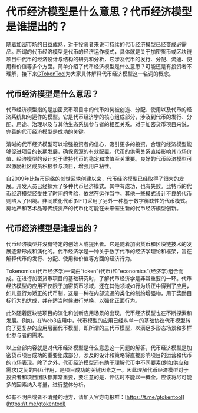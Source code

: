 # 代币经济模型是什么意思？代币经济模型是谁提出的？

随着加密市场的日益成熟，对于投资者来说可持续的代币经济模型已经变成必需品。所谓的代币经济模型是代币的经济运作模式，具体就是关于加密货币或区块链项目中代币的经济设计与结构的研究和分析，它涉及代币的发行、分配、流通、使用和价值等多个方面。简单介绍了代币经济模型是什么意思？可能还是有投资者不理解，接下来[GTokenTool](https://www.gtokentool.com)为大家具体解释代币经济模型这一名词的概念。

## 代币经济模型是什么意思？

代币经济模型指的是加密货币项目中的代币如何被创造、分配、使用以及代币的经济系统如何运作的模型。它是代币经济学的核心组成部分，涉及到代币的发行、分配、用途、治理以及与其他生态系统参与者的相互关系。对于加密货币项目来说，完善的代币经济模型是成功的关键。

清晰的代币经济模型可以增强投资者的信心，吸引更多的投资。合理的经济模型能够促进项目的长期发展，确保资源的有效配置。代币的供需关系直接影响其市场价值，经济模型的设计对于维持代币的稳定和增值至关重要。良好的代币经济模型可以激励社区成员积极参与项目，增强用户粘性。

自2009年比特币网络的创世区块创建以来，代币经济模型已经取得了很大的发展。开发人员已经探索了多种代币经济模式。其中有成功，也有失败。比特币的代币经济模型经受住了时间的考验，依然在运作当中。其他一些模式设计不良的代币则陷入了困境。非同质化代币(NFT)采用了另外一种基于数字稀缺性的代币模式。房地产和艺术品等传统资产的代币化可能在未来催生新的代币经济模型创新。

## 代币经济模型是谁提出的？

代币经济模型并没有特定的创始人或提出者。它是随着加密货币和区块链技术的发展逐渐形成和演化的。代币经济学是一种关于数字代币的经济学理论和框架，旨在解释代币的发行、分配、使用和价值等方面的经济行为。

Tokenomics(代币经济学)一词由“token”(代币)和“economics”(经济学)组合而成。在进行加密货币项目的基础研究时，了解代币经济学是非常重要的一环。代币经济模型的应用不仅限于加密货币领域，还在其他领域如行为矫正中得到了应用，如儿童行为矫正的代币制，这是一种在内部流通的类化的制约增强物，用于奖励目标行为的达成，并在适当时候进行兑换，以强化正面行为。

此外随着区块链项目的演化和创新应用场景的出现，代币经济模型也在不断探索和发展。例如，在Web3应用中，代币模型的应用已经从单一的基础协议代币模型转向了更复杂的应用层面代币模型，即所谓的三代币模型，以满足多形态场景和多样化参与者的需求。

以上全部内容就是对代币经济模型是什么意思这一问题的解答，代币经济模型是加密货币项目成功的重要组成部分，涉及的设计和策略将直接影响项目的运营和代币的市场表现。除了之外，代币经济模型还有助于理解代币中不同要素(例如供应和需求)之间的相互作用，是项目成功的关键因素之一。因此理解代币经济模型对于投资者和项目团队都非常重要，要注意的是，评估时不能以一概全。应该将尽可能多的因素纳入考量，进行整体分析。

如有不明白或者不清楚的地方，请加入官方电报群：[https://t.me/gtokentool](https://t.me/gtokentool)
